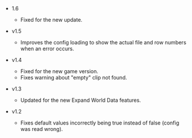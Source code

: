 - 1.6
  - Fixed for the new update.

- v1.5
  - Improves the config loading to show the actual file and row numbers when an error occurs.

- v1.4
  - Fixed for the new game version.
  - Fixes warning about "empty" clip not found.

- v1.3
  - Updated for the new Expand World Data features.

- v1.2
  - Fixes default values incorrectly being true instead of false (config was read wrong).
